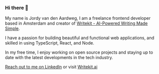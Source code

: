 ### Hi there 👋

My name is Jordy van den Aardweg, I am a freelance frontend developer based in Amsterdam and creator of [Writekit - AI-Powered Writing Made Simple](https://writekit.ai).

I have a passion for building beautiful and functional web applications, and skilled in using TypeScript, React, and Node. 

In my free time, I enjoy working on open source projects and staying up to date with the latest developments in the tech industry.

[Reach out to me on LinkedIn](https://www.linkedin.com/in/jvandenaardweg/) or visit [Writekit.ai](https://writekit.ai)
